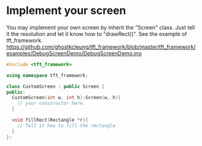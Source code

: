 # Implement your screen

You may implement your own screen by inherit the "Screen" class. 
Just tell it the resolution and let it know how to "drawRect()".
See the example of tft_framework.
https://github.com/ghostkcleung/tft_framework/blob/master/tft_framework/examples/DebugScreenDemo/DebugScreenDemo.ino

```cpp
#include <tft_framework>

using namespace tft_framework;

class CustomScreen : public Screen {
public:
  CustomScreen(int w, int h):Screen(w, h){
    // your constructor here.
  }

  void fillRect(Rectangle *r){
    // Tell it how to fill the rectangle.
  }
};
```
